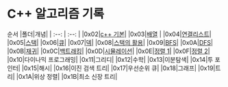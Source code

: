 # C++ 알고리즘 기록
순서
|폴더|개념|
| :--: | :--: |
|0x02|[c++ 기본](https://github.com/oliviarla/algorithm-problems/tree/master/cpp/0x02%20basic)|
|0x03|[배열](https://github.com/oliviarla/algorithm-problems/tree/master/cpp/0x03%20array) |
|0x04|[연결리스트](https://github.com/oliviarla/algorithm-problems/tree/master/cpp/0x04%20linked%20list)|
|0x05|[스택](https://github.com/oliviarla/algorithm-problems/tree/master/cpp/0x05%20stack)|
|0x06|[큐](https://github.com/oliviarla/algorithm-problems/tree/master/cpp/0x06%20queue)|
|0x07|[덱](https://github.com/oliviarla/algorithm-problems/tree/master/cpp/0x07%20deque)|
|0x08|[스택의 활용](https://github.com/oliviarla/algorithm-problems/tree/master/cpp/0x08%20advanced%20stack)|
|0x09|[BFS](https://github.com/oliviarla/algorithm-problems/tree/master/cpp/0x09%20BFS)|
|0x0A|[DFS](/cpp/0x0A%20DFS/)|
|0x0B|[재귀](/cpp/0x0B%20Recursion/)|
|0x0C|[백트래킹](/cpp/0x0C%20Backtracking/)|
|0x0D|[시뮬레이션](/cpp/0x0D%20Simulation/)|
|0x0E|[정렬 1](/cpp/0x0E%20Sort/)|
|0x0F|[정렬 2](/cpp/0x0E%20Sort/)|
|0x10|다이나믹 프로그래밍|
|0x11|그리디|
|0x12|수학|
|0x13|이분탐색|
|0x14|투 포인터|
|0x15|해시|
|0x16|이진 검색 트리|
|0x17|우선순위 큐|
|0x18|그래프|
|0x19|트리|
|0x1A|위상 정렬|
|0x1B|최소 신장 트리|